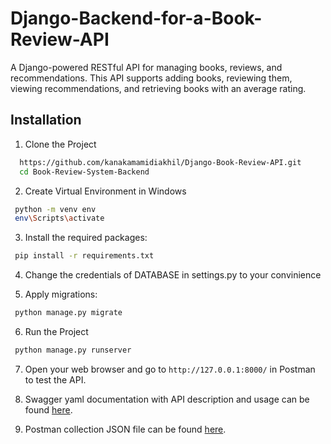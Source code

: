 # Django-Backend-for-a-Book-Review-API

A Django-powered RESTful API for managing books, reviews, and recommendations. This API supports adding books, reviewing them, viewing recommendations, and retrieving books with an average rating.


## Installation

1. Clone the Project

```bash
  https://github.com/kanakamamidiakhil/Django-Book-Review-API.git
  cd Book-Review-System-Backend
```
2. Create Virtual Environment in Windows

```bash
 python -m venv env
 env\Scripts\activate
 ```

3. Install the required packages:

```bash
 pip install -r requirements.txt
 ```

4. Change the credentials of DATABASE in settings.py to your convinience

5. Apply migrations:

```bash
 python manage.py migrate
 ```

6. Run the Project

```bash
 python manage.py runserver
 ```

7. Open your web browser and go to `http://127.0.0.1:8000/` in Postman to test the API.
  
8. Swagger yaml documentation with API description and usage can be found [here](api_blueprint/openapi.yaml).

9. Postman collection JSON file can be found [here](api_blueprint/Books-management-system-backend.postman_collection.json).
